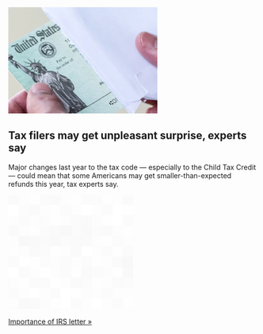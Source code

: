 
![Tax filers may get unpleasant surprise, experts say](./20220123115854.png)
## Tax filers may get unpleasant surprise, experts say

Major changes last year to the tax code — especially to the Child Tax Credit — could mean that some Americans may get smaller-than-expected refunds this year, tax experts say.

![pic](../square_bg.png)

[Importance of IRS letter »](https://www.yahoo.com/money/smaller-tax-refunds-this-year-163009073.html)
